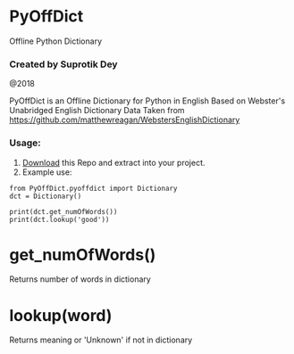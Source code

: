 # PyOffDict
Offline Python Dictionary

### Created by Suprotik Dey
@2018

PyOffDict is an Offline Dictionary for Python in English
Based on Webster's Unabridged English Dictionary
Data Taken from https://github.com/matthewreagan/WebstersEnglishDictionary

### Usage:
1. [Download](https://github.com/sprtkd/PyOffDict/archive/master.zip) this Repo and extract into your project.
2. Example use:
```
from PyOffDict.pyoffdict import Dictionary
dct = Dictionary()

print(dct.get_numOfWords())
print(dct.lookup('good'))
```
# get_numOfWords()
Returns number of words in dictionary

# lookup(word)
Returns meaning or 'Unknown' if not in dictionary


